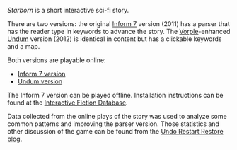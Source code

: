 *Starborn* is a short interactive sci-fi story.

There are two versions: the original [Inform 7](http://inform7.com) version (2011) has a parser that has the reader type in keywords to advance the story. The [Vorple](http://vorple-if.com)-enhanced [Undum](http://undum.com) version (2012) is identical in content but has a clickable keywords and a map.

Both versions are playable online:

 * [Inform 7 version](http://parchment.game-testing.org/play/parchment.full.html?story=http://starborn.googlecode.com/svn/trunk/Starborn.z8)
 * [Undum version](http://transcripts.game-testing.org/undum/starborn/)

The Inform 7 version can be played offline. Installation instructions can be found at the [Interactive Fiction Database](http://ifdb.tads.org/dladviser?id=xxzy1f49yw1n6ghj).

Data collected from the online plays of the story was used to analyze some common patterns and improving the parser version. Those statistics and other discussion of the game can be found from the [Undo Restart Restore blog](http://nitku.net/blog/tag/starborn-2/). 
